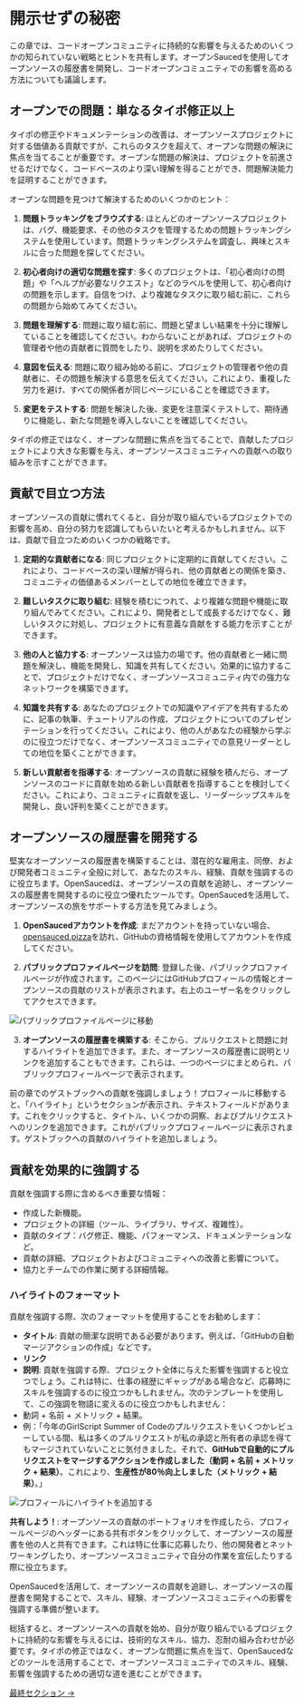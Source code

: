 # 開示せずの秘密

この章では、コードオープンコミュニティに持続的な影響を与えるためのいくつかの知られていない戦略とヒントを共有します。オープンSaucedを使用してオープンソースの履歴書を開発し、コードオープンコミュニティでの影響を高める方法についても議論します。

## オープンでの問題：単なるタイポ修正以上

タイポの修正やドキュメンテーションの改善は、オープンソースプロジェクトに対する価値ある貢献ですが、これらのタスクを超えて、オープンな問題の解決に焦点を当てることが重要です。オープンな問題の解決は、プロジェクトを前進させるだけでなく、コードベースのより深い理解を得ることができ、問題解決能力を証明することができます。

オープンな問題を見つけて解決するためのいくつかのヒント：

1. **問題トラッキングをブラウズする**: ほとんどのオープンソースプロジェクトは、バグ、機能要求、その他のタスクを管理するための問題トラッキングシステムを使用しています。問題トラッキングシステムを調査し、興味とスキルに合った問題を探してください。

2. **初心者向けの適切な問題を探す**: 多くのプロジェクトは、「初心者向けの問題」や「ヘルプが必要なリクエスト」などのラベルを使用して、初心者向けの問題を示します。自信をつけ、より複雑なタスクに取り組む前に、これらの問題から始めてみてください。

3. **問題を理解する**: 問題に取り組む前に、問題と望ましい結果を十分に理解していることを確認してください。わからないことがあれば、プロジェクトの管理者や他の貢献者に質問をしたり、説明を求めたりしてください。

4. **意図を伝える**: 問題に取り組み始める前に、プロジェクトの管理者や他の貢献者に、その問題を解決する意思を伝えてください。これにより、重複した労力を避け、すべての関係者が同じページにいることを確認できます。

5. **変更をテストする**: 問題を解決した後、変更を注意深くテストして、期待通りに機能し、新たな問題を導入しないことを確認してください。

タイポの修正ではなく、オープンな問題に焦点を当てることで、貢献したプロジェクトにより大きな影響を与え、オープンソースコミュニティへの貢献への取り組みを示すことができます。

## 貢献で目立つ方法

オープンソースの貢献に慣れてくると、自分が取り組んでいるプロジェクトでの影響を高め、自分の努力を認識してもらいたいと考えるかもしれません。以下は、貢献で目立つためのいくつかの戦略です。

1. **定期的な貢献者になる**: 同じプロジェクトに定期的に貢献してください。これにより、コードベースの深い理解が得られ、他の貢献者との関係を築き、コミュニティの価値あるメンバーとしての地位を確立できます。

2. **難しいタスクに取り組む**: 経験を積むにつれて、より複雑な問題や機能に取り組んでみてください。これにより、開発者として成長するだけでなく、難しいタスクに対処し、プロジェクトに有意義な貢献をする能力を示すことができます。

3. **他の人と協力する**: オープンソースは協力の場です。他の貢献者と一緒に問題を解決し、機能を開発し、知識を共有してください。効果的に協力することで、プロジェクトだけでなく、オープンソースコミュニティ内での強力なネットワークを構築できます。

4. **知識を共有する**: あなたのプロジェクトでの知識やアイデアを共有するために、記事の執筆、チュートリアルの作成、プロジェクトについてのプレゼンテーションを行ってください。これにより、他の人があなたの経験から学ぶのに役立つだけでなく、オープンソースコミュニティでの意見リーダーとしての地位を築くことができます。

5. **新しい貢献者を指導する**: オープンソースの貢献に経験を積んだら、オープンソースのコードに貢献を始める新しい貢献者を指導することを検討してください。これにより、コミュニティに貢献を返し、リーダーシップスキルを開発し、良い評判を築くことができます。

## オープンソースの履歴書を開発する

堅実なオープンソースの履歴書を構築することは、潜在的な雇用主、同僚、および開発者コミュニティ全般に対して、あなたのスキル、経験、貢献を強調するのに役立ちます。OpenSaucedは、オープンソースの貢献を追跡し、オープンソースの履歴書を開発するのに役立つ優れたツールです。OpenSaucedを活用して、オープンソースの旅をサポートする方法を見てみましょう。

1. **OpenSaucedアカウントを作成**: まだアカウントを持っていない場合、[opensauced.pizza](https://opensauced.pizza/)を訪れ、GitHubの資格情報を使用してアカウントを作成してください。

2. **パブリックプロファイルページを訪問**: 登録した後、パブリックプロファイルページが作成されます。このページにはGitHubプロフィールの情報とオープンソースの貢献のリストが表示されます。右上のユーザー名をクリックしてアクセスできます。

![パブリックプロファイルページに移動](../../opensauced-profile.png)

3. **オープンソースの履歴書を構築する**: そこから、プルリクエストと問題に対するハイライトを追加できます。また、オープンソースの履歴書に説明とリンクを追加することもできます。これらは、一つのページにまとめられ、パブリックプロフィールページで表示されます。

前の章でのゲストブックへの貢献を強調しましょう！プロフィールに移動すると、「ハイライト」というセクションが表示され、テキストフィールドがあります。これをクリックすると、タイトル、いくつかの洞察、およびプルリクエストへのリンクを追加できます。これがパブリックプロフィールページに表示されます。ゲストブックへの貢献のハイライトを追加しましょう。

## 貢献を効果的に強調する

貢献を強調する際に含めるべき重要な情報：

- 作成した新機能。
- プロジェクトの詳細（ツール、ライブラリ、サイズ、複雑性）。
- 貢献のタイプ：バグ修正、機能、パフォーマンス、ドキュメンテーションなど。
- 貢献の詳細、プロジェクトおよびコミュニティへの改善と影響について。
- 協力とチームでの作業に関する詳細情報。

### ハイライトのフォーマット
貢献を強調する際、次のフォーマットを使用することをお勧めします：
- **タイトル**: 貢献の簡潔な説明である必要があります。例えば、「GitHubの自動マージアクションの作成」などです。
- **リンク**
- **説明**: 貢献を強調する際、プロジェクト全体に与えた影響を強調すると役立つでしょう。これは特に、仕事の経歴にギャップがある場合など、応募時にスキルを強調するのに役立つかもしれません。次のテンプレートを使用して、この強調を物語に変えるのに役立つかもしれません：
- 動詞 + 名前 + メトリック + 結果。
- 例：「今年のGirlScript Summer of Codeのプルリクエストをいくつかレビューしている間、私は多くのプルリクエストが私の承認と所有者の承認を得てもマージされていないことに気付きました。それで、**GitHubで自動的にプルリクエストをマージするアクションを作成しました（動詞 + 名前 + メトリック + 結果）**。これにより、**生産性が80％向上しました（メトリック + 結果）**。」

![プロフィールにハイライトを追加する](../../opensauced-highlights.png)

**共有しよう！**: オープンソースの貢献のポートフォリオを作成したら、プロフィールページのヘッダーにある共有ボタンをクリックして、オープンソースの履歴書を他の人と共有できます。これは特に仕事に応募したり、他の開発者とネットワーキングしたり、オープンソースコミュニティで自分の作業を宣伝したりする際に役立ちます。

OpenSaucedを活用して、オープンソースの貢献を追跡し、オープンソースの履歴書を開発することで、スキル、経験、オープンソースコミュニティへの影響を強調する準備が整います。

総括すると、オープンソースへの貢献を始め、自分が取り組んでいるプロジェクトに持続的な影響を与えるには、技術的なスキル、協力、忍耐の組み合わせが必要です。タイポの修正ではなく、オープンな問題に焦点を当て、OpenSaucedなどのツールを活用することで、オープンソースコミュニティでのスキル、経験、影響を強調するための適切な道を進むことができます。

[最終セクション ->](./07-additional-resources.md)
